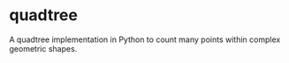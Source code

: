 quadtree
========

A quadtree implementation in Python to count many points within complex geometric shapes.
